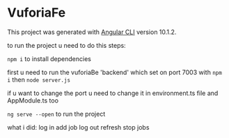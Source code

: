 # VuforiaFe

This project was generated with [Angular CLI](https://github.com/angular/angular-cli) version 10.1.2.

to run the project u need to do this steps:

`npm i` to install dependencies

first u need to run the vuforiaBe 'backend' which set on port 7003 with `npm i` then  `node server.js`

if u want to change the port u need to change it in
   environment.ts file and AppModule.ts too


`ng serve --open`  to run the project


what i did:
log in
add job 
log out
refresh
stop jobs




 



